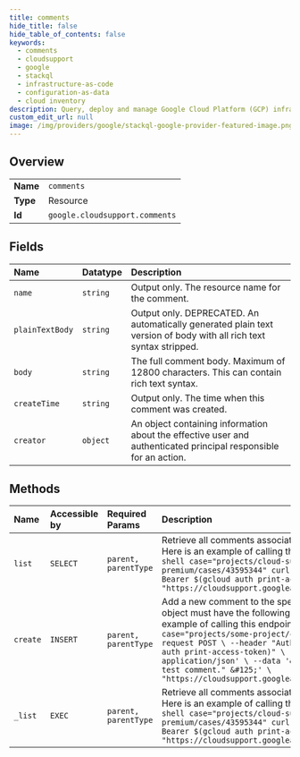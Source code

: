 ```yaml
---
title: comments
hide_title: false
hide_table_of_contents: false
keywords:
  - comments
  - cloudsupport
  - google    
  - stackql
  - infrastructure-as-code
  - configuration-as-data
  - cloud inventory
description: Query, deploy and manage Google Cloud Platform (GCP) infrastructure and resources using SQL
custom_edit_url: null
image: /img/providers/google/stackql-google-provider-featured-image.png
---
```

  
    

## Overview
<table><tbody>
<tr><td><b>Name</b></td><td><code>comments</code></td></tr>
<tr><td><b>Type</b></td><td>Resource</td></tr>
<tr><td><b>Id</b></td><td><code>google.cloudsupport.comments</code></td></tr>
</tbody></table>

## Fields
| Name | Datatype | Description |
|:-----|:---------|:------------|
| `name` | `string` | Output only. The resource name for the comment. |
| `plainTextBody` | `string` | Output only. DEPRECATED. An automatically generated plain text version of body with all rich text syntax stripped. |
| `body` | `string` | The full comment body. Maximum of 12800 characters. This can contain rich text syntax. |
| `createTime` | `string` | Output only. The time when this comment was created. |
| `creator` | `object` | An object containing information about the effective user and authenticated principal responsible for an action. |
## Methods
| Name | Accessible by | Required Params | Description |
|:-----|:--------------|:----------------|:------------|
| `list` | `SELECT` | `parent, parentType` | Retrieve all comments associated with the Case object. Here is an example of calling this endpoint using cURL: ```shell case="projects/cloud-support-qa-premium/cases/43595344" curl \ --header "Authorization: Bearer $(gcloud auth print-access-token)" \ "https://cloudsupport.googleapis.com/v2/$case/comments" ``` |
| `create` | `INSERT` | `parent, parentType` | Add a new comment to the specified Case. The comment object must have the following fields set: body. Here is an example of calling this endpoint using cURL: ```shell case="projects/some-project/cases/43591344" curl \ --request POST \ --header "Authorization: Bearer $(gcloud auth print-access-token)" \ --header 'Content-Type: application/json' \ --data '&#123; "body": "This is a test comment." &#125;' \ "https://cloudsupport.googleapis.com/v2/$case/comments" ``` |
| `_list` | `EXEC` | `parent, parentType` | Retrieve all comments associated with the Case object. Here is an example of calling this endpoint using cURL: ```shell case="projects/cloud-support-qa-premium/cases/43595344" curl \ --header "Authorization: Bearer $(gcloud auth print-access-token)" \ "https://cloudsupport.googleapis.com/v2/$case/comments" ``` |
